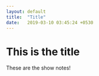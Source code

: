 ```yaml
---
layout: default
title:  "Title"
date:   2019-03-10 03:45:24 +0530
---
```


# This is the title

These are the show notes!
